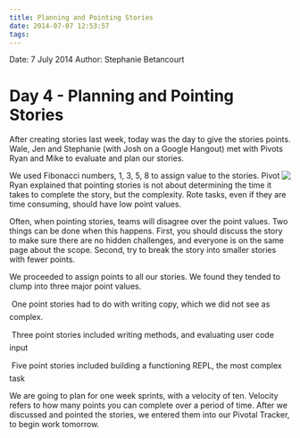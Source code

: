 ```yaml
---
title: Planning and Pointing Stories
date: 2014-07-07 12:53:57
tags:
---
```

Date: 7 July 2014
Author: Stephanie Betancourt

# Day 4 - Planning and Pointing Stories

After creating stories last week, today was the day to give the stories points. Wale, Jen and Stephanie (with Josh on a Google Hangout) met with Pivots Ryan and Mike to evaluate and plan our stories.

<img style="float: right" src="/attachments/070714_fibonacci.jpg" />

We used Fibonacci numbers, 1, 3, 5, 8 to assign value to the stories. Pivot Ryan explained that pointing stories is not about determining the time it takes to complete the story, but the complexity. Rote tasks, even if they are time consuming, should have low point values.

Often, when pointing stories, teams will disagree over the point values. Two things can be done when this happens. First, you should discuss the story to make sure there are no hidden challenges, and everyone is on the same page about the scope. Second, try to break the story into smaller stories with fewer points.

We proceeded to assign points to all our stories. We found they tended to clump into three major point values.

&#149; One point stories had to do with writing copy, which we did not see as complex.

&#149; Three point stories included writing methods, and evaluating user code input

&#149; Five point stories included building a functioning REPL, the most complex task

We are going to plan for one week sprints, with a velocity of ten. Velocity refers to how many points you can complete over a period of time. After we discussed and pointed the stories, we entered them into our Pivotal Tracker, to begin work tomorrow.
